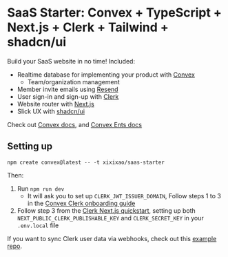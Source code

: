 # SaaS Starter: Convex + TypeScript + Next.js + Clerk + Tailwind + shadcn/ui

Build your SaaS website in no time! Included:

- Realtime database for implementing your product with
  [Convex](https://convex.dev)
  - Team/organization management
- Member invite emails using [Resend](https://resend.com)
- User sign-in and sign-up with [Clerk](https://clerk.com)
- Website router with [Next.js](https://nextjs.org/)
- Slick UX with [shadcn/ui](https://ui.shadcn.com/)

Check out [Convex docs](https://docs.convex.dev/home), and
[Convex Ents docs](https://labs.convex.dev/convex-ents)

## Setting up

```
npm create convex@latest -- -t xixixao/saas-starter
```

Then:

1. Run `npm run dev`
   - It will ask you to set up `CLERK_JWT_ISSUER_DOMAIN`, Follow steps 1 to 3 in
     the
     [Convex Clerk onboarding guide](https://docs.convex.dev/auth/clerk#get-started)
2. Follow step 3 from the
   [Clerk Next.js quickstart](https://clerk.com/docs/quickstarts/nextjs#set-environment-keys),
   setting up both `NEXT_PUBLIC_CLERK_PUBLISHABLE_KEY` and `CLERK_SECRET_KEY` in
   your `.env.local` file

If you want to sync Clerk user data via webhooks, check out this
[example repo](https://github.com/thomasballinger/convex-clerk-users-table/).
